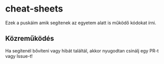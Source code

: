 # cheat-sheets
 
Ezek a puskáim amik segítenek az egyetem alatt is működő kódokat írni.

## Közreműködés

Ha segítenél bővíteni vagy hibát találtál, akkor nyugodtan csinálj egy PR-t vagy Issue-t!